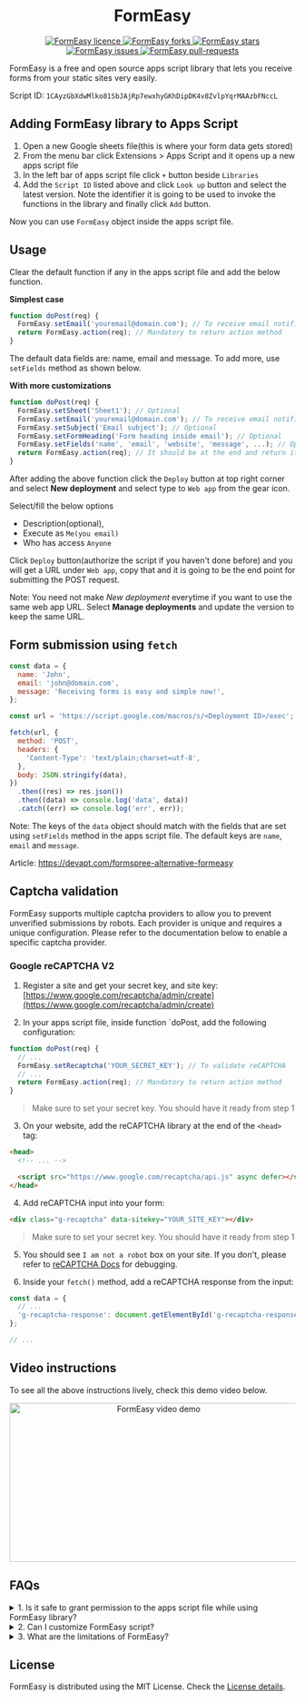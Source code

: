 <h1 align="center">FormEasy</h1>

<p align="center">
  <a href="https://github.com/Basharath/FormEasy/blob/master/LICENSE" target="blank">
    <img src="https://img.shields.io/github/license/Basharath/FormEasy" alt="FormEasy licence" />
  </a>
  <a href="https://github.com/Basharath/FormEasy/fork" target="blank">
    <img src="https://img.shields.io/github/forks/Basharath/FormEasy" alt="FormEasy forks"/>
  </a>
  <a href="https://github.com/Basharath/FormEasy/stargazers" target="blank">
    <img src="https://img.shields.io/github/stars/Basharath/FormEasy" alt="FormEasy stars"/>
  </a>
  <a href="https://github.com/Basharath/FormEasy/issues" target="blank">
    <img src="https://img.shields.io/github/issues/Basharath/FormEasy" alt="FormEasy issues"/>
  </a>
  <a href="https://github.com/Basharath/FormEasy/pulls" target="blank">
    <img src="https://img.shields.io/github/issues-pr/Basharath/FormEasy" alt="FormEasy pull-requests"/>
  </a>
</p>

FormEasy is a free and open source apps script library that lets you receive forms from your static sites very easily.

Script ID: `1CAyzGbXdwMlko81SbJAjRp7ewxhyGKhDipDK4v8ZvlpYqrMAAzbFNccL`

## Adding FormEasy library to Apps Script

1. Open a new Google sheets file(this is where your form data gets stored)
2. From the menu bar click Extensions > Apps Script and it opens up a new apps script file
3. In the left bar of apps script file click `+` button beside `Libraries`
4. Add the `Script ID` listed above and click `Look up` button and select the latest version. Note the identifier it is going to be used to invoke the functions in the library and finally click `Add` button.

Now you can use `FormEasy` object inside the apps script file.

## Usage

Clear the default function if any in the apps script file and add the below function.

**Simplest case**

```js
function doPost(req) {
  FormEasy.setEmail('youremail@domain.com'); // To receive email notification(optional)
  return FormEasy.action(req); // Mandatory to return action method
}
```

The default data fields are: name, email and message. To add more, use `setFields` method as shown below.

**With more customizations**

```js
function doPost(req) {
  FormEasy.setSheet('Sheet1'); // Optional
  FormEasy.setEmail('youremail@domain.com'); // To receive email notification(optional)
  FormEasy.setSubject('Email subject'); // Optional
  FormEasy.setFormHeading('Form heading inside email'); // Optional
  FormEasy.setFields('name', 'email', 'website', 'message', ...); // Optional(name, email, messsage are default)
  return FormEasy.action(req); // It should be at the end and return it
}
```

After adding the above function click the `Deploy` button at top right corner and select **New deployment** and select type to `Web app` from the gear icon.

Select/fill the below options

- Description(optional),
- Execute as `Me(you email)`
- Who has access `Anyone`

Click `Deploy` button(authorize the script if you haven't done before) and you will get a URL under `Web app`, copy that and it is going to be the end point for submitting the POST request.

Note: You need not make _New deployment_ everytime if you want to use the same web app URL. Select **Manage deployments** and update the version to keep the same URL.

## Form submission using `fetch`

```js
const data = {
  name: 'John',
  email: 'john@domain.com',
  message: 'Receiving forms is easy and simple now!',
};

const url = 'https://script.google.com/macros/s/<Deployment ID>/exec';

fetch(url, {
  method: 'POST',
  headers: {
    'Content-Type': 'text/plain;charset=utf-8',
  },
  body: JSON.stringify(data),
})
  .then((res) => res.json())
  .then((data) => console.log('data', data))
  .catch((err) => console.log('err', err));
```

Note: The keys of the `data` object should match with the fields that are set using `setFields` method in the apps script file. The default keys are `name`, `email` and `message`.

Article: https://devapt.com/formspree-alternative-formeasy

## Captcha validation

FormEasy supports multiple captcha providers to allow you to prevent unverified submissions by robots. Each provider is unique and requires a unique configuration. Please refer to the documentation below to enable a specific captcha provider.

### Google reCAPTCHA V2

1. Register a site and get your secret key, and site key: [https://www.google.com/recaptcha/admin/create](https://www.google.com/recaptcha/admin/create)

2. In your apps script file, inside function `doPost, add the following configuration:

```js
function doPost(req) {
  // ...
  FormEasy.setRecaptcha('YOUR_SECRET_KEY'); // To validate reCAPTCHA
  // ...
  return FormEasy.action(req); // Mandatory to return action method
}
```

> Make sure to set your secret key. You should have it ready from step 1

3. On your website, add the reCAPTCHA library at the end of the `<head>` tag:

```html
<head>
  <!-- ... -->

  <script src="https://www.google.com/recaptcha/api.js" async defer></script>
</head>
```

4. Add reCAPTCHA input into your form:

```html
<div class="g-recaptcha" data-sitekey="YOUR_SITE_KEY"></div>
```

> Make sure to set your secret key. You should have it ready from step 1

5. You should see `I am not a robot` box on your site. If you don't, please refer to [reCAPTCHA Docs](https://developers.google.com/recaptcha/docs/display) for debugging.

6. Inside your `fetch()` method, add a reCAPTCHA response from the input:

```js
const data = {
  // ...
  'g-recaptcha-response': document.getElementById('g-recaptcha-response').value,
};

// ...
```

## Video instructions

To see all the above instructions lively, check this demo video below.

<p align="center">
  <a href="https://www.youtube.com/watch?v=0u75mtnhifM/">
    <img alt="FormEasy video demo" src="https://img.youtube.com/vi/0u75mtnhifM/0.jpg" width="510" height="280"  />
  </a>
</p>

## FAQs

<details>
  <summary>1. Is it safe to grant permission to the apps script file while using FormEasy library?
  </summary>
  Yes, it is completely safe.

FormEasy code doesn't interact with any remote servers. You can check the source code of the FormEasy library using its ScriptID.

Google shows it unsafe because it hasn't verified the script. Even if you write your own script and grant permission the same message will be shown.

</details>

<details>
  <summary>2. Can I customize FormEasy script?
  </summary>
  
  Yes. You're free to customize any part of the FormEasy script and deploy on your own to reflect the same.

If you want even others to use your customizations then you can contribute your code and once verified it will be pushed to the main script. You can check [contributing guidelines](https://github.com/Basharath/FormEasy/blob/master/CONTRIBUTING.md).

</details>

<details>
  <summary>3. What are the limitations of FormEasy?
  </summary>
  
  There are no specific limitations for FormEasy library.

But Google Apps Script limits the email to 100/day and script run time to 6min/execution. You can see more about those [here](https://developers.google.com/apps-script/guides/services/quotas)

</details>

## License

FormEasy is distributed using the MIT License. Check the [License details](https://github.com/Basharath/FormEasy/blob/master/LICENSE).
